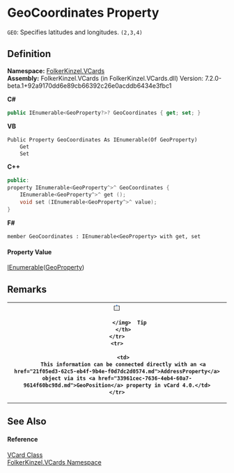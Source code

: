 # GeoCoordinates Property


`GEO`: Specifies latitudes and longitudes. `(2,3,4)`



## Definition
**Namespace:** <a href="67dce261-ab8f-dd0a-4c0c-bc2633c1719e.md">FolkerKinzel.VCards</a>  
**Assembly:** FolkerKinzel.VCards (in FolkerKinzel.VCards.dll) Version: 7.2.0-beta.1+92a9170dd6e89cb66392c26e0acddb6434e3fbc1

**C#**
``` C#
public IEnumerable<GeoProperty?>? GeoCoordinates { get; set; }
```
**VB**
``` VB
Public Property GeoCoordinates As IEnumerable(Of GeoProperty)
	Get
	Set
```
**C++**
``` C++
public:
property IEnumerable<GeoProperty^>^ GeoCoordinates {
	IEnumerable<GeoProperty^>^ get ();
	void set (IEnumerable<GeoProperty^>^ value);
}
```
**F#**
``` F#
member GeoCoordinates : IEnumerable<GeoProperty> with get, set
```



#### Property Value
<a href="https://learn.microsoft.com/dotnet/api/system.collections.generic.ienumerable-1" target="_blank" rel="noopener noreferrer">IEnumerable</a>(<a href="cebf2b25-a331-1126-b40d-697dc18dcb72.md">GeoProperty</a>)

## Remarks



<table>
	<tr>
		<th>
			<img src="media/AlertNote.png" alt="Tip">
				
			</img>  Tip
		</th>
	</tr>
	<tr>
		
		<td>
		This information can be connected directly with an <a href="21f05ed3-62c5-eb4f-9b4e-f0d7dc2d0574.md">AddressProperty</a> object via its <a href="33961cec-7636-4eb4-60a7-9614f60bc98d.md">GeoPosition</a> property in vCard 4.0.</td>
	</tr>
</table>



## See Also


#### Reference
<a href="23413828-9a4a-2851-b88b-84d0afcb0031.md">VCard Class</a>  
<a href="67dce261-ab8f-dd0a-4c0c-bc2633c1719e.md">FolkerKinzel.VCards Namespace</a>  
